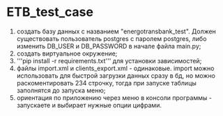 # ETB_test_case
1. создать базу данных с названием "energotransbank_test". Должен существовать пользователь postgres с паролем postgres, либо изменить DB_USER и DB_PASSWORD в начале файла main.py;
2. создать виртуальное окружение;
3. '''pip install -r requirements.txt''' для установки зависимостей;
4. файлы import.xml и clients_export.xml - одинаковые. import можно использовать для быстрой загрузки данных сразу в бд, но можно раскоментировать 234 строчку, тогда при запуске таблицы заполнятся до запуска меню;
5. ориентация по приложению через меню в консоли программы - запускаете и выбирает нужные опции цифрами.
